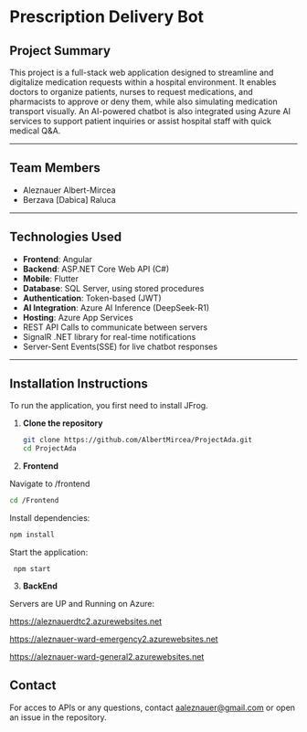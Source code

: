 # Prescription Delivery Bot

## Project Summary

This project is a full-stack web application designed to streamline and digitalize medication requests within a hospital environment. It enables doctors to organize patients, nurses to request medications, and pharmacists to approve or deny them, while also simulating medication transport visually. An AI-powered chatbot is also integrated using Azure AI services to support patient inquiries or assist hospital staff with quick medical Q&A.

---

## Team Members

- Aleznauer Albert-Mircea
- Berzava [Dabica] Raluca

---


## Technologies Used

- **Frontend**: Angular  
- **Backend**: ASP.NET Core Web API (C#)
- **Mobile**: Flutter 
- **Database**: SQL Server, using stored procedures  
- **Authentication**: Token-based (JWT)  
- **AI Integration**: Azure AI Inference (DeepSeek-R1)  
- **Hosting**: Azure App Services
- REST API Calls to communicate between servers
- SignalR .NET library for real-time notifications
- Server-Sent Events(SSE) for live chatbot responses


---

## Installation Instructions

To run the application, you first need to install JFrog.

1. **Clone the repository**
   ```bash
   git clone https://github.com/AlbertMircea/ProjectAda.git
   cd ProjectAda
   
2. **Frontend**

   
Navigate to /frontend
   ```bash
   cd /Frontend
   ```
Install dependencies:
   ```bash
   npm install
   ```
Start the application:
  ```
   npm start
  ```

3. **BackEnd**


Servers are UP and Running on Azure:
   
https://aleznauerdtc2.azurewebsites.net

https://aleznauer-ward-emergency2.azurewebsites.net

https://aleznauer-ward-general2.azurewebsites.net



## Contact
For acces to APIs or any questions, contact aaleznauer@gmail.com or open an issue in the repository.


   
